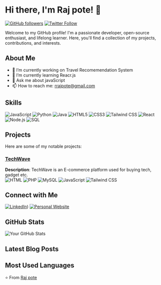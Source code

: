 # Hi there, I'm Raj pote! 👋

[![GitHub followers](https://img.shields.io/github/followers/yourusername?label=Follow&style=social)](https://github.com/yourusername)
[![Twitter Follow](https://img.shields.io/twitter/follow/yourtwitterhandle?style=social)](https://twitter.com/yourtwitterhandle)

Welcome to my GitHub profile! I'm a passionate developer, open-source enthusiast, and lifelong learner. Here, you'll find a collection of my projects, contributions, and interests.

## About Me

- 🔭 I’m currently working on Travel Recomemendation System
- 🌱 I’m currently learning Reacr.js
- 💬 Ask me about javaScript
- 📫 How to reach me: rrajpote@gmail.com

## Skills

![JavaScript](https://img.shields.io/badge/-JavaScript-black?style=flat-square&logo=javascript)
![Python](https://img.shields.io/badge/-Python-black?style=flat-square&logo=python)
![Java](https://img.shields.io/badge/-Java-black?style=flat-square&logo=java)
![HTML5](https://img.shields.io/badge/-HTML5-black?style=flat-square&logo=html5)
![CSS3](https://img.shields.io/badge/-CSS3-black?style=flat-square&logo=css3)
![Tailwind CSS](https://img.shields.io/badge/-Tailwind%20CSS-black?style=flat-square&logo=tailwind-css)
![React](https://img.shields.io/badge/-React-black?style=flat-square&logo=react)
![Node.js](https://img.shields.io/badge/-Node.js-black?style=flat-square&logo=node.js)
![SQL](https://img.shields.io/badge/-SQL-black?style=flat-square&logo=sql)

## Projects

Here are some of my notable projects:

### [TechWave](https://github.com/Rajpote/TechWave)
**Description**: TechWave is an E-commerce platform used for buying tech, gadget etc.  
![HTML](https://img.shields.io/badge/-HTML5-black?style=flat-square&logo=html5)
![PHP](https://img.shields.io/badge/-PHP-black?style=flat-square&logo=php)
![MySQL](https://img.shields.io/badge/-MySQL-black?style=flat-square&logo=mysql)
![JavaScript](https://img.shields.io/badge/-JavaScript-black?style=flat-square&logo=javascript)
![Tailwind CSS](https://img.shields.io/badge/-Tailwind%20CSS-black?style=flat-square&logo=tailwind-css)


## Connect with Me

[![LinkedIn](https://img.shields.io/badge/-LinkedIn-blue?style=flat-square&logo=linkedin&logoColor=white)](https://www.linkedin.com/in/raj-pote-7751b721b/))
[![Personal Website](https://img.shields.io/badge/-Website-black?style=flat-square&logo=internet-explorer&logoColor=white)](https://yourwebsite.com)

## GitHub Stats

![Your GitHub Stats](https://github-readme-stats.vercel.app/api?username=yourusername&show_icons=true&hide=contribs,prs&theme=radical)

## Latest Blog Posts

<!-- BLOG-POST-LIST:START -->
<!-- BLOG-POST-LIST:END -->

## Most Used Languages

<!-- LANGUAGES-START -->
<!-- LANGUAGES-END -->

⭐️ From [Raj pote](https://github.com/Rajpote)

